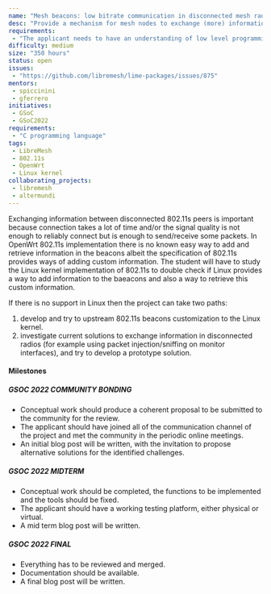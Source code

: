```yaml
---
name: "Mesh beacons: low bitrate communication in disconnected mesh radios"
desc: "Provide a mechanism for mesh nodes to exchange (more) information with their peers without the need to be associated (scanning only). This has many usefull use cases, from knowing the name of the node before connecting, to aiding antenna alignment with low quality signal, etc."
requirements:
 - "The applicant needs to have an understanding of low level programming."
difficulty: medium
size: "350 hours"
status: open
issues:
 - "https://github.com/libremesh/lime-packages/issues/875"
mentors:
 - spiccinini
 - gferrero
initiatives:
 - GSoC
 - GSoC2022
requirements:
 - "C programming language"
tags:
 - LibreMesh
 - 802.11s
 - OpenWrt
 - Linux kernel
collaborating_projects:
 - libremesh
 - altermundi
---
```


Exchanging information between disconnected 802.11s peers is important because connection takes a lot of time and/or the signal quality is not enough to reliably connect but is enough to send/receive some packets.
In OpenWrt 802.11s implementation there is no known easy way to add and retrieve information in the beacons albeit the specification of 802.11s provides ways of adding custom information. 
The student will have to study the Linux kernel implementation of 802.11s to double check if Linux provides a way to add information to the baeacons and also a way to retrieve this custom information.

If there is no support in Linux then the project can take two paths:

1. develop and try to upstream 802.11s beacons customization to the Linux kernel.
2. investigate current solutions to exchange information in disconnected radios (for example using packet injection/sniffing on monitor interfaces), and try to develop a prototype solution.


#### Milestones

##### GSOC 2022 COMMUNITY BONDING

* Conceptual work should produce a coherent proposal to be submitted to the community for the review.
* The applicant should have joined all of the communication channel of the project and met the community in the periodic online meetings.
* An initial blog post will be written, with the invitation to propose alternative solutions for the identified challenges.

##### GSOC 2022 MIDTERM

* Conceptual work should be completed, the functions to be implemented and the tools should be fixed.
* The applicant should have a working testing platform, either physical or virtual.
* A mid term blog post will be written.

##### GSOC 2022 FINAL

* Everything has to be reviewed and merged.
* Documentation should be available.
* A final blog post will be written.
